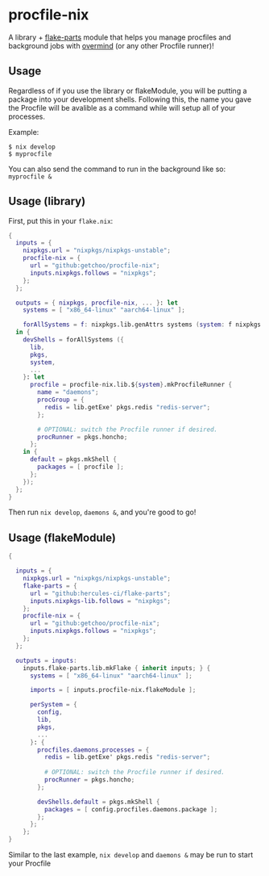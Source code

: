 # procfile-nix

A library + [flake-parts](https://flake.parts/) module that helps you manage procfiles and background jobs with [overmind](https://github.com/DarthSim/overmind) (or any other Procfile runner)!

## Usage

Regardless of if you use the library or flakeModule, you will be putting a package into your development shells.
Following this, the name you gave the Procfile will be avalible as a command while will setup all of your processes.

Example:

```shell
$ nix develop
$ myprocfile
```

You can also send the command to run in the background like so: `myprocfile &`

## Usage (library)

First, put this in your `flake.nix`:

```nix
{
  inputs = {
    nixpkgs.url = "nixpkgs/nixpkgs-unstable";
    procfile-nix = {
      url = "github:getchoo/procfile-nix";
      inputs.nixpkgs.follows = "nixpkgs";
    };
  };

  outputs = { nixpkgs, procfile-nix, ... }: let
    systems = [ "x86_64-linux" "aarch64-linux" ];

    forAllSystems = f: nixpkgs.lib.genAttrs systems (system: f nixpkgs.legacyPackages.${system});
  in {
    devShells = forAllSystems ({
      lib,
      pkgs,
      system,
      ...
    }: let
      procfile = procfile-nix.lib.${system}.mkProcfileRunner {
        name = "daemons";
        procGroup = {
          redis = lib.getExe' pkgs.redis "redis-server";
        };

        # OPTIONAL: switch the Procfile runner if desired.
        procRunner = pkgs.honcho;
      };
    in {
      default = pkgs.mkShell {
        packages = [ procfile ];
      };
    });
  };
}
```

Then run `nix develop`, `daemons &`, and you're good to go!

## Usage (flakeModule)

```nix
{

  inputs = {
    nixpkgs.url = "nixpkgs/nixpkgs-unstable";
    flake-parts = {
      url = "github:hercules-ci/flake-parts";
      inputs.nixpkgs-lib.follows = "nixpkgs";
    };
    procfile-nix = {
      url = "github:getchoo/procfile-nix";
      inputs.nixpkgs.follows = "nixpkgs";
    };
  };

  outputs = inputs:
    inputs.flake-parts.lib.mkFlake { inherit inputs; } {
      systems = [ "x86_64-linux" "aarch64-linux" ];

      imports = [ inputs.procfile-nix.flakeModule ];

      perSystem = {
        config,
        lib,
        pkgs,
        ...
      }: {
        procfiles.daemons.processes = {
          redis = lib.getExe' pkgs.redis "redis-server";
          
          # OPTIONAL: switch the Procfile runner if desired.
          procRunner = pkgs.honcho;
        };

        devShells.default = pkgs.mkShell {
          packages = [ config.procfiles.daemons.package ];
        };
      };
    };
}
```

Similar to the last example, `nix develop` and `daemons &` may be run to start your Procfile
